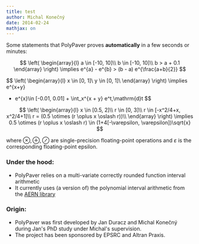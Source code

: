 ```yaml
---
title: test
author: Michal Konečný
date: 2014-02-24
mathjax: on
---
```


Some statements that PolyPaver proves **automatically** in a few seconds or minutes:

$$
\left(
\begin{array}{l}
a \in [-10, 10]\\
b \in [-10, 10]\\
b > a + 0.1
\end{array}
\right)
\implies
e^{a} - e^{b} > (b - a) e^{\frac{a+b}{2}}
$$

$$
\left(
\begin{array}{l}
x \in [0, 1]\\
y \in [0, 1]\\
\end{array}
\right)
\implies
e^{x+y}
 - e^{x}\in
    [-0.01, 0.01] +
    \int_x^{x + y} e^t\,\mathrm{d}t
$$ 

$$
\left(
\begin{array}{l}
x \in [0.5, 2]\\
r \in [0, 3]\\
r \in [-x^2/4+x, x^2/4+1]\\
r = (0.5 \otimes (r \oplus x \oslash r))\\
\end{array}
\right)
\implies
0.5 \otimes (r \oplus x \oslash r) \in (1+4[-\varepsilon, \varepsilon])\sqrt{x}
$$

where $\otimes, \oplus, \oslash$ are single-precision floating-point operations
and $\varepsilon$ is the corresponding floating-point epsilon. 

### Under the hood:

  * PolyPaver relies on a multi-variate correctly rounded function interval arithmetic
  * It currently uses (a version of) the polynomial interval arithmetic from the [AERN library](https://code.google.com/p/aern/)
  
### Origin:

  * PolyPaver was first developed by Jan Duracz and Michal Konečný during Jan's PhD study under Michal's supervision.
  * The project has been sponsored by EPSRC and Altran Praxis.



